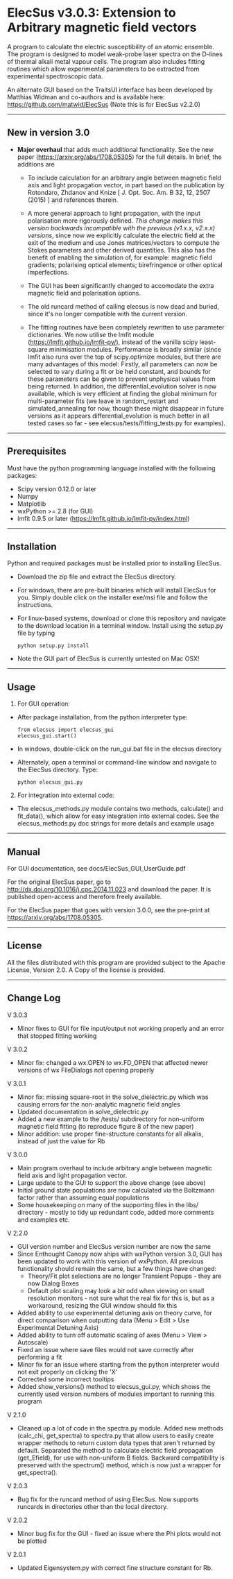 ElecSus v3.0.3: Extension to Arbitrary magnetic field vectors
==============

A program to calculate the electric susceptibility of an atomic ensemble. The program is designed to model weak-probe laser spectra on the D-lines of thermal alkali metal vapour cells. The program also includes fitting routines which allow experimental parameters to be extracted from experimental spectroscopic data.

An alternate GUI based on the TraitsUI interface has been developed by Matthias Widman and co-authors and is available here: https://github.com/matwid/ElecSus (Note this is for ElecSus v2.2.0)

--------------------
New in version 3.0
--------------------

-	**Major overhaul** that adds much additional functionality. See the new paper (https://arxiv.org/abs/1708.05305) for the full details. In brief, the additions are
    - To include calculation for an arbitrary angle between magnetic field axis and light propagation vector, 
	in part based on the publication by Rotondaro, Zhdanov and Knize [ J. Opt. Soc. Am. B 32, 12, 2507 (2015) ] and references therein.
	
    - A more general approach to light propagation, with the input polarisation more rigorously defined. 
	*This change makes this version	backwards incompatible with the previous (v1.x.x, v2.x.x) versions*, since now we explicitly calculate the electric field at the exit of the medium and use Jones matrices/vectors to compute the Stokes parameters and other derived quantities. This also has the benefit of enabling the simulation of, for example: magnetic field gradients; polarising optical elements; birefringence or other optical imperfections.

    - The GUI has been significantly changed to accomodate the extra magnetic field and polarisation options.

    - The old runcard method of calling elecsus is now dead and buried, since it's no longer compatible with the current version.

    - The fitting routines have been completely rewritten to use parameter dictionaries. We now utilise the lmfit module (https://lmfit.github.io/lmfit-py/), instead of the vanilla scipy least-square minimisation modules. Performance is broadly similar (since lmfit also runs over the top of scipy.optimize modules, but there are many advantages of this model: Firstly, all parameters can now be selected to vary during a fit or be held constant, and bounds for these parameters can be given to prevent unphysical values from being returned. In addition, the differential_evolution solver is now availablle, which is very efficient at finding the global minimum for multi-parameter fits (we leave in random_restart and simulated_annealing for now, though these might disappear in future versions as it appears differential_evolution is much better in all tested cases so far - see elecsus/tests/fitting_tests.py for examples).
		
-------------
Prerequisites
-------------

Must have the python programming language installed with the following 
packages:

- Scipy version 0.12.0 or later
- Numpy
- Matplotlib
- wxPython >= 2.8 (for GUI)
- lmfit 0.9.5 or later (https://lmfit.github.io/lmfit-py/index.html)

------------
Installation
------------

Python and required packages must be installed prior to installing ElecSus.

- Download the zip file and extract the ElecSus directory.

- For windows, there are pre-built binaries which will install ElecSus for you. Simply double click on the installer exe/msi file and follow the instructions.

- For linux-based systems, download or clone this repository and navigate to the download location in a terminal window. Install using the setup.py file by typing
	
    ```
    python setup.py install
    ```

- Note the GUI part of ElecSus is currently untested on Mac OSX!

-----
Usage
-----

1. For GUI operation:

- After package installation, from the python interpreter type:

    ```
    from elecsus import elecsus_gui
    elecsus_gui.start()
    ```

- In windows, double-click on the run_gui.bat file in the elecsus directory

- Alternately, open a terminal or command-line window and navigate to the ElecSus directory. Type:

    ```
    python elecsus_gui.py
    ```


2. For integration into external code:

- The elecsus_methods.py module contains two methods, calculate() and fit_data(), 
  which allow for easy integration into external codes. See the elecsus_methods.py doc strings
  for more details and example usage

------
Manual
------

For GUI documentation, see docs/ElecSus_GUI_UserGuide.pdf

For the original ElecSus paper, go to http://dx.doi.org/10.1016/j.cpc.2014.11.023
and download the paper. It is published open-access and therefore freely available.

For the ElecSus paper that goes with version 3.0.0, see the pre-print at https://arxiv.org/abs/1708.05305.

-------
License
-------

All the files distributed with this program are provided subject to the
Apache License, Version 2.0. A Copy of the license is provided.

-----------
Change Log
-----------

V 3.0.3

- Minor fixes to GUI for file input/output not working properly and an error that stopped fitting working

V 3.0.2

- Minor fix: changed a wx.OPEN to wx.FD_OPEN that affected newer versions of wx FileDialogs not opening properly

V 3.0.1

- Minor fix: missing square-root in the solve_dielectric.py which was causing errors for the non-analytic magnetic field angles
- Updated documentation in solve_dielectric.py
- Added a new example to the /tests/ subdirectory for non-uniform magnetic field fitting (to reproduce figure 8 of the new paper)
- Minor addition: use proper fine-structure constants for all alkalis, instead of just the value for Rb

V 3.0.0

- Main program overhaul to include arbitrary angle between magnetic field axis and light propagation vector.
- Large update to the GUI to support the above change (see above)
- Initial ground state populations are now calculated via the Boltzmann factor rather than assuming equal populations
- Some housekeeping on many of the supporting files in the libs/ directory - mostly to tidy up redundant code, added more comments and examples etc.
	
V 2.2.0

- GUI version number and ElecSus version number are now the same
- Since Enthought Canopy now ships with wxPython version 3.0, GUI has been
	updated to work with this version of wxPython. All previous functionality should 
	remain the same, but a few things have changed:
    - Theory/Fit plot selections are no longer Transient Popups - they are now Dialog Boxes
	- Default plot scaling may look a bit odd when viewing on small resolution monitors -
			not sure what the real fix for this is, but as a workaround, resizing the GUI window
			should fix this
- Added ability to use experimental detuning axis on theory curve, 
	for direct comparison when outputting data (Menu > Edit > Use Experimental Detuning Axis)
- Added ability to turn off automatic scaling of axes (Menu > View > Autoscale)
- Fixed an issue where save files would not save correctly after performing a fit
- Minor fix for an issue where starting from the python interpreter would not exit properly on clicking the 'X'
- Corrected some incorrect tooltips
- Added show_versions() method to elecsus_gui.py, which shows the currently used version numbers of 
	modules important to running this program
		
V 2.1.0

- Cleaned up a lot of code in the spectra.py module. Added new methods (calc_chi, get_spectra) to spectra.py that allow users to easily create wrapper methods to return custom data types that aren't returned by default. Separated the method to calculate electric field propagation (get_Efield), for use with non-uniform B fields. Backward compatibility is preserved with the spectrum() method, which is now just a wrapper for get_spectra().
	
V 2.0.3

- Bug fix for the runcard method of using ElecSus. Now supports runcards in directories other than the local directory.
	
V 2.0.2

- Minor bug fix for the GUI - fixed an issue where the Phi plots would not be plotted
	
V 2.0.1

- Updated Eigensystem.py with correct fine structure constant for Rb.
